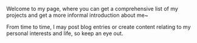 Welcome to my page, where you can get a comprehensive list of my projects and get a more informal introduction about me~ 

From time to time, I may post blog entries or create content relating to my personal interests and life, so keep an eye out.
